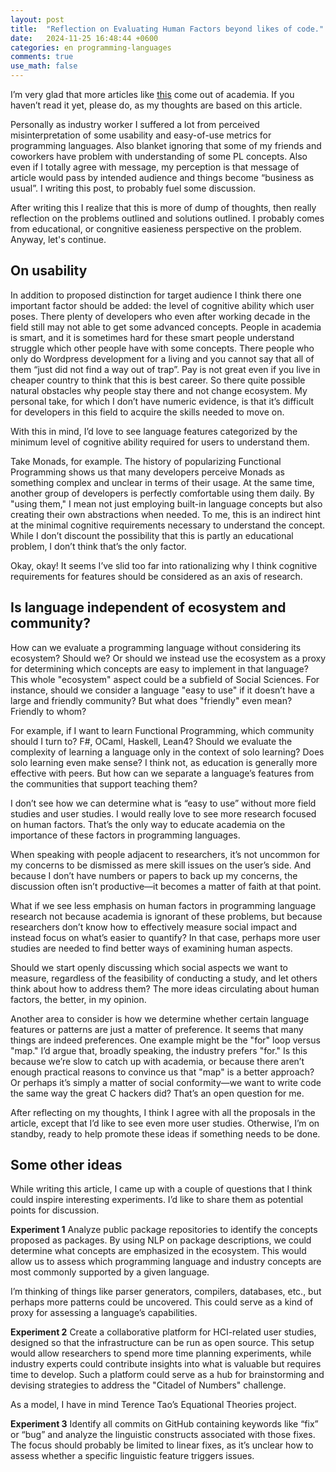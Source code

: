 ```yaml
---
layout: post
title:  "Reflection on Evaluating Human Factors beyond likes of code."
date:   2024-11-25 16:48:44 +0600
categories: en programming-languages
comments: true
use_math: false
---
```


I’m very glad that more articles like [this](https://blog.sigplan.org/2024/11/21/evaluating-human-factors-beyond-lines-of-code/) come out of academia. If you haven’t read it yet, please do, as my thoughts are based on this article.

Personally as industry worker I suffered a lot from perceived misinterpretation of some usability and easy-of-use metrics for programming languages. Also blanket ignoring that some of my friends and coworkers have problem with understanding of some PL concepts. Also even if I totally agree with message, my perception is that message of article would pass by intended audience and things become “business as usual”. I writing this post, to probably fuel some discussion.

<!--more-->

After writing this I realize that this is more of dump of thoughts, then really reflection on the problems outlined and solutions outlined. I probably comes from educational, or congnitive easieness perspective on the problem. Anyway, let's continue.

## On usability 

In addition to proposed distinction for target audience I think there one important factor should be added: the level of cognitive ability which user poses. There plenty of developers who even after working decade in the field still may not able to get some advanced concepts. People in academia is smart, and it is sometimes hard for these smart people understand struggle which other people have with some concepts. There people who only do Wordpress development for a living and you cannot say that all of them “just did not find a way out of trap”. Pay is not great even if you live in cheaper country to think that this is best career. So there quite possible natural obstacles why people stay there and not change ecosystem. My personal take, for which I don’t have numeric evidence, is that it’s difficult for developers in this field to acquire the skills needed to move on. 

With this in mind, I’d love to see language features categorized by the minimum level of cognitive ability required for users to understand them.

Take Monads, for example. The history of popularizing Functional Programming shows us that many developers perceive Monads as something complex and unclear in terms of their usage. At the same time, another group of developers is perfectly comfortable using them daily. By "using them," I mean not just employing built-in language concepts but also creating their own abstractions when needed. To me, this is an indirect hint at the minimal cognitive requirements necessary to understand the concept. While I don’t discount the possibility that this is partly an educational problem, I don’t think that’s the only factor.

Okay, okay! It seems I’ve slid too far into rationalizing why I think cognitive requirements for features should be considered as an axis of research.

## Is language independent of ecosystem and community?

How can we evaluate a programming language without considering its ecosystem? Should we? Or should we instead use the ecosystem as a proxy for determining which concepts are easy to implement in that language? This whole "ecosystem" aspect could be a subfield of Social Sciences. For instance, should we consider a language "easy to use" if it doesn’t have a large and friendly community? But what does "friendly" even mean? Friendly to whom?

For example, if I want to learn Functional Programming, which community should I turn to? F#, OCaml, Haskell, Lean4? Should we evaluate the complexity of learning a language only in the context of solo learning? Does solo learning even make sense? I think not, as education is generally more effective with peers. But how can we separate a language’s features from the communities that support teaching them?

I don’t see how we can determine what is “easy to use” without more field studies and user studies. I would really love to see more research focused on human factors. That’s the only way to educate academia on the importance of these factors in programming languages.

When speaking with people adjacent to researchers, it’s not uncommon for my concerns to be dismissed as mere skill issues on the user’s side. And because I don’t have numbers or papers to back up my concerns, the discussion often isn’t productive—it becomes a matter of faith at that point.

What if we see less emphasis on human factors in programming language research not because academia is ignorant of these problems, but because researchers don’t know how to effectively measure social impact and instead focus on what’s easier to quantify? In that case, perhaps more user studies are needed to find better ways of examining human aspects.

Should we start openly discussing which social aspects we want to measure, regardless of the feasibility of conducting a study, and let others think about how to address them? The more ideas circulating about human factors, the better, in my opinion.

Another area to consider is how we determine whether certain language features or patterns are just a matter of preference. It seems that many things are indeed preferences. One example might be the "for" loop versus "map." I’d argue that, broadly speaking, the industry prefers "for." Is this because we’re slow to catch up with academia, or because there aren’t enough practical reasons to convince us that "map" is a better approach? Or perhaps it’s simply a matter of social conformity—we want to write code the same way the great C hackers did? That’s an open question for me.

After reflecting on my thoughts, I think I agree with all the proposals in the article, except that I’d like to see even more user studies. Otherwise, I’m on standby, ready to help promote these ideas if something needs to be done.

## Some other ideas
While writing this article, I came up with a couple of questions that I think could inspire interesting experiments. I’d like to share them as potential points for discussion.

**Experiment 1**
Analyze public package repositories to identify the concepts proposed as packages. By using NLP on package descriptions, we could determine what concepts are emphasized in the ecosystem. This would allow us to assess which programming language and industry concepts are most commonly supported by a given language.

I’m thinking of things like parser generators, compilers, databases, etc., but perhaps more patterns could be uncovered. This could serve as a kind of proxy for assessing a language’s capabilities.

**Experiment 2**
Create a collaborative platform for HCI-related user studies, designed so that the infrastructure can be run as open source. This setup would allow researchers to spend more time planning experiments, while industry experts could contribute insights into what is valuable but requires time to develop. Such a platform could serve as a hub for brainstorming and devising strategies to address the "Citadel of Numbers" challenge.

As a model, I have in mind Terence Tao’s Equational Theories project.

**Experiment 3**
Identify all commits on GitHub containing keywords like “fix” or “bug” and analyze the linguistic constructs associated with those fixes. The focus should probably be limited to linear fixes, as it’s unclear how to assess whether a specific linguistic feature triggers issues.
